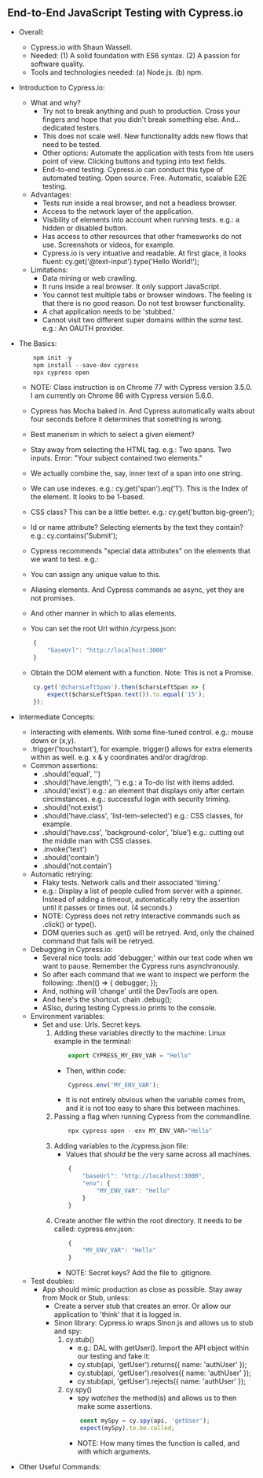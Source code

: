 ## End-to-End JavaScript Testing with Cypress.io

- Overall:
    - Cypress.io with Shaun Wassell.
    - Needed: (1) A solid foundation with ES6 syntax. (2) A passion for software quality.
    - Tools and technologies needed: (a) Node.js. (b) npm.

- Introduction to Cypress.io:
    - What and why? 
        - Try not to break anything and push to production. Cross your fingers and hope that you didn't break something else. And... dedicated testers.
        - This does not scale well. New functionality adds new flows that need to be tested.
        - Other options: Automate the application with tests from hte users point of view. Clicking buttons and typing into text fields.
        - End-to-end testing. Cypress.io can conduct this type of automated testing. Open source. Free. Automatic, scalable E2E testing.
    - Advantages:
        - Tests run inside a real browser, and not a headless browser.
        - Access to the network layer of the application.
        - Visibility of elements into account when running tests. e.g.: a hidden or disabled button.
        - Has access to other resources that other framesworks do not use. Screenshots or videos, for example.
        - Cypress.io is very intuative and readable. At first glace, it looks fluent: cy.get('@text-input').type('Hello World!');
    - Limitations:
        - Data mining or web crawling.
        - It runs inside a real browser. It only support JavaScript.
        - You cannot test multiple tabs or browser windows. The feeling is that there is no good reason. Do not test browser functionality.
        - A chat application needs to be 'stubbed.'
        - Cannot visit two different super domains within the *same* test. e.g.: An OAUTH provider.

- The Basics:
    ```javascript
        npm init -y
        npm install --save-dev cypress
        npx cypress open
    ```
    - NOTE: Class instruction is on Chrome 77 with Cypress version 3.5.0. I am currently on Chrome 86 with Cypress version 5.6.0.
    - Cypress has Mocha baked in. And Cypress automatically waits about four seconds before it determines that something is wrong.

    - Best manerism in which to select a given element? 
    - Stay away from selecting the HTML tag. e.g.: Two spans. Two inputs. Error: "Your subject contained two elements."
    - We actually combine the, say, inner text of a span into one string.
    - We can use indexes. e.g.: cy.get('span').eq('1'). This is the Index of the element. It looks to be 1-based.
    - CSS class? This can be a little better. e.g.: cy.get('button.big-green');
    - Id or name attribute? Selecting elements by the text they contain? e.g.: cy.contains('Submit');

    - Cypress recommends "special data attributes" on the elements that we want to test. e.g.: <span data-cy="chars-left-count">
    - You can assign any unique value to this.

    - Aliasing elements. And Cypress commands ae async, yet they are not promises.
    - And other manner in which to alias elements.
    - You can set the root Url within /cyrpess.json:
    ```javascript
        {
            "baseUrl": "http://localhost:3000"
        }
    ```
    - Obtain the DOM element with a function. Note: This is not a Promise.
    ```javascript
        cy.get('@charsLeftSpan').then($charsLeftSpan => {
            expect($charsLeftSpan.text()).to.equal('15');
        });
    ```

- Intermediate Concepts:
    - Interacting with elements. With some fine-tuned control. e.g.: mouse down or (x,y).
    - .trigger('touchstart'), for example. trigger() allows for extra elements within as well. e.g. x & y coordinates and/or drag/drop.
    - Common assertions: 
        - .should('equal', '')
        - .should('have.length', '') e.g.: a To-do list with items added.
        - .should('exist') e.g.: an element that displays only after certain circimstances. e.g.: successful login with security triming.
        - .should('not.exist')
        - .should('have.class', 'list-tem-selected') e.g.: CSS classes, for example.
        - .should('have.css', 'background-color', 'blue') e.g.: cutting out the middle man with CSS classes.
        - .invoke('text')
        - .should('contain')
        - .should('not.contain')
    - Automatic retrying:
        - Flaky tests. Network calls and their associated 'timing.'
        - e.g.: Display a list of people culled from server with a spinner. Instead of adding a timeout, automatically retry the assertion until it passes or times out. (4 seconds.)
        - NOTE: Cypress does not retry interactive commands such as .click() or type().
        - DOM queries such as .get() will be retryed. And, only the chained command that fails will be retryed.
    - Debugging in Cypress.io:
        - Several nice tools: add 'debugger;' within our test code when we want to pause. Remember the Cypress runs asynchronously.
        - So after each command that we want to inspect we perform the following: .then(() => { debugger; });
        - And, nothing will 'change' until the DevTools are open.
        - And here's the shortcut. chain .debug();
        - ASlso, during testing Cypress.io prints to the console.
    - Environment variables:
        - Set and use: Urls. Secret keys.
            1. Adding these variables directly to the machine: Linux example in the terminal:
                ```javascript
                    export CYPRESS_MY_ENV_VAR = "Hello"
                ```
                - Then, within code:
                ```javascript
                    Cypress.env('MY_ENV_VAR');
                ```
                - It is not entirely obvious when the variable comes from, and it is not too easy to share this between machines.
            2. Passing a flag when running Cypress from the commandline.
                ```javascript
                    npx cypress open --env MY_ENV_VAR="Hello"
                ```
            3. Adding variables to the /cypress.json file:
                - Values that *should* be the very same across all machines.
                ```javascript
                    {
                        "baseUrl": "http://localhost:3000",
                        "env": {
                            "MY_ENV_VAR": "Hello"
                        }
                    }
                ```
            4. Create another file within the root directory. It needs to be called: cypress.env.json:
                ```javascript
                    {
                        "MY_ENV_VAR": "Hello"
                    }
                ```
                - NOTE: Secret keys? Add the file to .gitignore.
    - Test doubles:
        - App should mimic production as close as possible. Stay away from Mock or Stub, unless:
            - Create a server stub that creates an error. Or allow our application to 'think' that it is logged in.
            - Sinon library: Cypress.io wraps Sinon.js and allows us to stub and spy: 
                1. cy.stub() 
                    - e.g.: DAL with getUser(). Import the API object within our testing and fake it:
                    - cy.stub(api, 'getUser').returns({ name: 'authUser' });
                    - cy.stub(api, 'getUser').resolves({ name: 'authUser' });
                    - cy.stub(api, 'getUser').rejects({ name: 'authUser' });
                2. cy.spy()
                    - spy *watches* the method(s) and allows us to then make some assertions.
                    ```javascript
                        const mySpy = cy.spy(api, 'getUser');
                        expect(mySpy).to.be.called;
                    ```
                    - NOTE: How many times the function is called, and with which arguments.

- Other Useful Commands:

